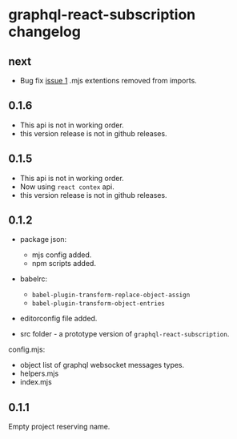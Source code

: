 # graphql-react-subscription changelog

## next

* Bug fix [issue 1](https://github.com/pur3miish/graphql-react-subscription/issues/1) .mjs extentions removed from imports.

## 0.1.6

* This api is not in working order.
* this  version release is not in github releases.

## 0.1.5

* This api is not in working order.
* Now using `react contex` api.
* this  version release is not in github releases.


## 0.1.2

* package json:
   * mjs config added.
   * npm scripts added.

* babelrc:
  * `babel-plugin-transform-replace-object-assign`
  * `babel-plugin-transform-object-entries`

* editorconfig file added.

* src folder - a prototype version of `graphql-react-subscription`.

config.mjs:
* object list of graphql websocket messages types.
* helpers.mjs
* index.mjs

## 0.1.1

Empty project reserving name.
